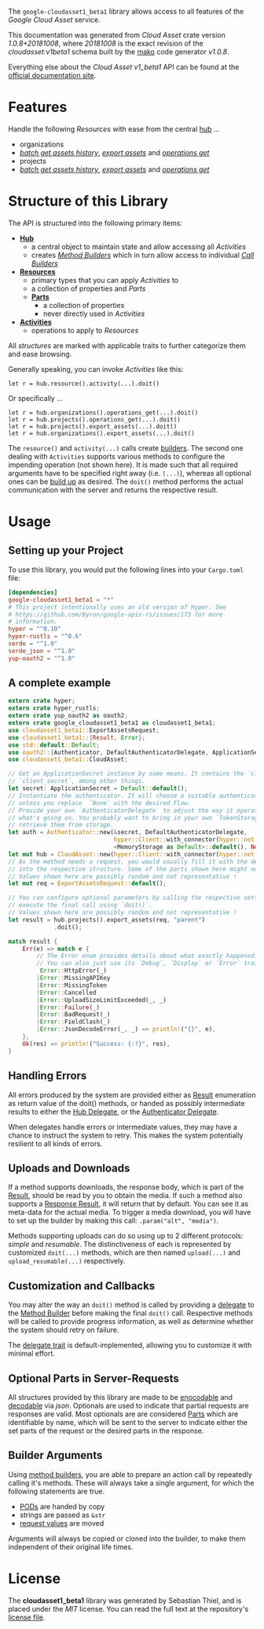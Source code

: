 <!---
DO NOT EDIT !
This file was generated automatically from 'src/mako/api/README.md.mako'
DO NOT EDIT !
-->
The `google-cloudasset1_beta1` library allows access to all features of the *Google Cloud Asset* service.

This documentation was generated from *Cloud Asset* crate version *1.0.8+20181008*, where *20181008* is the exact revision of the *cloudasset:v1beta1* schema built by the [mako](http://www.makotemplates.org/) code generator *v1.0.8*.

Everything else about the *Cloud Asset* *v1_beta1* API can be found at the
[official documentation site](https://console.cloud.google.com/apis/api/cloudasset.googleapis.com/overview).
# Features

Handle the following *Resources* with ease from the central [hub](https://docs.rs/google-cloudasset1_beta1/1.0.8+20181008/google_cloudasset1_beta1/struct.CloudAsset.html) ... 

* organizations
 * [*batch get assets history*](https://docs.rs/google-cloudasset1_beta1/1.0.8+20181008/google_cloudasset1_beta1/struct.OrganizationBatchGetAssetsHistoryCall.html), [*export assets*](https://docs.rs/google-cloudasset1_beta1/1.0.8+20181008/google_cloudasset1_beta1/struct.OrganizationExportAssetCall.html) and [*operations get*](https://docs.rs/google-cloudasset1_beta1/1.0.8+20181008/google_cloudasset1_beta1/struct.OrganizationOperationGetCall.html)
* projects
 * [*batch get assets history*](https://docs.rs/google-cloudasset1_beta1/1.0.8+20181008/google_cloudasset1_beta1/struct.ProjectBatchGetAssetsHistoryCall.html), [*export assets*](https://docs.rs/google-cloudasset1_beta1/1.0.8+20181008/google_cloudasset1_beta1/struct.ProjectExportAssetCall.html) and [*operations get*](https://docs.rs/google-cloudasset1_beta1/1.0.8+20181008/google_cloudasset1_beta1/struct.ProjectOperationGetCall.html)




# Structure of this Library

The API is structured into the following primary items:

* **[Hub](https://docs.rs/google-cloudasset1_beta1/1.0.8+20181008/google_cloudasset1_beta1/struct.CloudAsset.html)**
    * a central object to maintain state and allow accessing all *Activities*
    * creates [*Method Builders*](https://docs.rs/google-cloudasset1_beta1/1.0.8+20181008/google_cloudasset1_beta1/trait.MethodsBuilder.html) which in turn
      allow access to individual [*Call Builders*](https://docs.rs/google-cloudasset1_beta1/1.0.8+20181008/google_cloudasset1_beta1/trait.CallBuilder.html)
* **[Resources](https://docs.rs/google-cloudasset1_beta1/1.0.8+20181008/google_cloudasset1_beta1/trait.Resource.html)**
    * primary types that you can apply *Activities* to
    * a collection of properties and *Parts*
    * **[Parts](https://docs.rs/google-cloudasset1_beta1/1.0.8+20181008/google_cloudasset1_beta1/trait.Part.html)**
        * a collection of properties
        * never directly used in *Activities*
* **[Activities](https://docs.rs/google-cloudasset1_beta1/1.0.8+20181008/google_cloudasset1_beta1/trait.CallBuilder.html)**
    * operations to apply to *Resources*

All *structures* are marked with applicable traits to further categorize them and ease browsing.

Generally speaking, you can invoke *Activities* like this:

```Rust,ignore
let r = hub.resource().activity(...).doit()
```

Or specifically ...

```ignore
let r = hub.organizations().operations_get(...).doit()
let r = hub.projects().operations_get(...).doit()
let r = hub.projects().export_assets(...).doit()
let r = hub.organizations().export_assets(...).doit()
```

The `resource()` and `activity(...)` calls create [builders][builder-pattern]. The second one dealing with `Activities` 
supports various methods to configure the impending operation (not shown here). It is made such that all required arguments have to be 
specified right away (i.e. `(...)`), whereas all optional ones can be [build up][builder-pattern] as desired.
The `doit()` method performs the actual communication with the server and returns the respective result.

# Usage

## Setting up your Project

To use this library, you would put the following lines into your `Cargo.toml` file:

```toml
[dependencies]
google-cloudasset1_beta1 = "*"
# This project intentionally uses an old version of Hyper. See
# https://github.com/Byron/google-apis-rs/issues/173 for more
# information.
hyper = "^0.10"
hyper-rustls = "^0.6"
serde = "^1.0"
serde_json = "^1.0"
yup-oauth2 = "^1.0"
```

## A complete example

```Rust
extern crate hyper;
extern crate hyper_rustls;
extern crate yup_oauth2 as oauth2;
extern crate google_cloudasset1_beta1 as cloudasset1_beta1;
use cloudasset1_beta1::ExportAssetsRequest;
use cloudasset1_beta1::{Result, Error};
use std::default::Default;
use oauth2::{Authenticator, DefaultAuthenticatorDelegate, ApplicationSecret, MemoryStorage};
use cloudasset1_beta1::CloudAsset;

// Get an ApplicationSecret instance by some means. It contains the `client_id` and 
// `client_secret`, among other things.
let secret: ApplicationSecret = Default::default();
// Instantiate the authenticator. It will choose a suitable authentication flow for you, 
// unless you replace  `None` with the desired Flow.
// Provide your own `AuthenticatorDelegate` to adjust the way it operates and get feedback about 
// what's going on. You probably want to bring in your own `TokenStorage` to persist tokens and
// retrieve them from storage.
let auth = Authenticator::new(&secret, DefaultAuthenticatorDelegate,
                              hyper::Client::with_connector(hyper::net::HttpsConnector::new(hyper_rustls::TlsClient::new())),
                              <MemoryStorage as Default>::default(), None);
let mut hub = CloudAsset::new(hyper::Client::with_connector(hyper::net::HttpsConnector::new(hyper_rustls::TlsClient::new())), auth);
// As the method needs a request, you would usually fill it with the desired information
// into the respective structure. Some of the parts shown here might not be applicable !
// Values shown here are possibly random and not representative !
let mut req = ExportAssetsRequest::default();

// You can configure optional parameters by calling the respective setters at will, and
// execute the final call using `doit()`.
// Values shown here are possibly random and not representative !
let result = hub.projects().export_assets(req, "parent")
             .doit();

match result {
    Err(e) => match e {
        // The Error enum provides details about what exactly happened.
        // You can also just use its `Debug`, `Display` or `Error` traits
         Error::HttpError(_)
        |Error::MissingAPIKey
        |Error::MissingToken
        |Error::Cancelled
        |Error::UploadSizeLimitExceeded(_, _)
        |Error::Failure(_)
        |Error::BadRequest(_)
        |Error::FieldClash(_)
        |Error::JsonDecodeError(_, _) => println!("{}", e),
    },
    Ok(res) => println!("Success: {:?}", res),
}

```
## Handling Errors

All errors produced by the system are provided either as [Result](https://docs.rs/google-cloudasset1_beta1/1.0.8+20181008/google_cloudasset1_beta1/enum.Result.html) enumeration as return value of 
the doit() methods, or handed as possibly intermediate results to either the 
[Hub Delegate](https://docs.rs/google-cloudasset1_beta1/1.0.8+20181008/google_cloudasset1_beta1/trait.Delegate.html), or the [Authenticator Delegate](https://docs.rs/yup-oauth2/*/yup_oauth2/trait.AuthenticatorDelegate.html).

When delegates handle errors or intermediate values, they may have a chance to instruct the system to retry. This 
makes the system potentially resilient to all kinds of errors.

## Uploads and Downloads
If a method supports downloads, the response body, which is part of the [Result](https://docs.rs/google-cloudasset1_beta1/1.0.8+20181008/google_cloudasset1_beta1/enum.Result.html), should be
read by you to obtain the media.
If such a method also supports a [Response Result](https://docs.rs/google-cloudasset1_beta1/1.0.8+20181008/google_cloudasset1_beta1/trait.ResponseResult.html), it will return that by default.
You can see it as meta-data for the actual media. To trigger a media download, you will have to set up the builder by making
this call: `.param("alt", "media")`.

Methods supporting uploads can do so using up to 2 different protocols: 
*simple* and *resumable*. The distinctiveness of each is represented by customized 
`doit(...)` methods, which are then named `upload(...)` and `upload_resumable(...)` respectively.

## Customization and Callbacks

You may alter the way an `doit()` method is called by providing a [delegate](https://docs.rs/google-cloudasset1_beta1/1.0.8+20181008/google_cloudasset1_beta1/trait.Delegate.html) to the 
[Method Builder](https://docs.rs/google-cloudasset1_beta1/1.0.8+20181008/google_cloudasset1_beta1/trait.CallBuilder.html) before making the final `doit()` call. 
Respective methods will be called to provide progress information, as well as determine whether the system should 
retry on failure.

The [delegate trait](https://docs.rs/google-cloudasset1_beta1/1.0.8+20181008/google_cloudasset1_beta1/trait.Delegate.html) is default-implemented, allowing you to customize it with minimal effort.

## Optional Parts in Server-Requests

All structures provided by this library are made to be [enocodable](https://docs.rs/google-cloudasset1_beta1/1.0.8+20181008/google_cloudasset1_beta1/trait.RequestValue.html) and 
[decodable](https://docs.rs/google-cloudasset1_beta1/1.0.8+20181008/google_cloudasset1_beta1/trait.ResponseResult.html) via *json*. Optionals are used to indicate that partial requests are responses 
are valid.
Most optionals are are considered [Parts](https://docs.rs/google-cloudasset1_beta1/1.0.8+20181008/google_cloudasset1_beta1/trait.Part.html) which are identifiable by name, which will be sent to 
the server to indicate either the set parts of the request or the desired parts in the response.

## Builder Arguments

Using [method builders](https://docs.rs/google-cloudasset1_beta1/1.0.8+20181008/google_cloudasset1_beta1/trait.CallBuilder.html), you are able to prepare an action call by repeatedly calling it's methods.
These will always take a single argument, for which the following statements are true.

* [PODs][wiki-pod] are handed by copy
* strings are passed as `&str`
* [request values](https://docs.rs/google-cloudasset1_beta1/1.0.8+20181008/google_cloudasset1_beta1/trait.RequestValue.html) are moved

Arguments will always be copied or cloned into the builder, to make them independent of their original life times.

[wiki-pod]: http://en.wikipedia.org/wiki/Plain_old_data_structure
[builder-pattern]: http://en.wikipedia.org/wiki/Builder_pattern
[google-go-api]: https://github.com/google/google-api-go-client

# License
The **cloudasset1_beta1** library was generated by Sebastian Thiel, and is placed 
under the *MIT* license.
You can read the full text at the repository's [license file][repo-license].

[repo-license]: https://github.com/Byron/google-apis-rsblob/master/LICENSE.md
